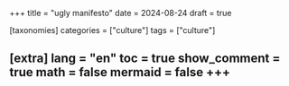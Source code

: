 +++
title = "ugly manifesto"
date = 2024-08-24
draft = true
 

[taxonomies]
categories = ["culture"]
tags = ["culture"]

[extra]
lang = "en"
toc = true
show_comment = true
math = false
mermaid = false
+++
---
